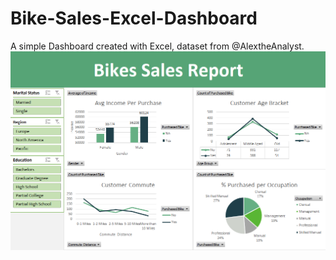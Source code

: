 # Bike-Sales-Excel-Dashboard
A simple Dashboard created with Excel, dataset from @AlextheAnalyst.
<img src = "Excel Bikes Sales Dashboard.png">
